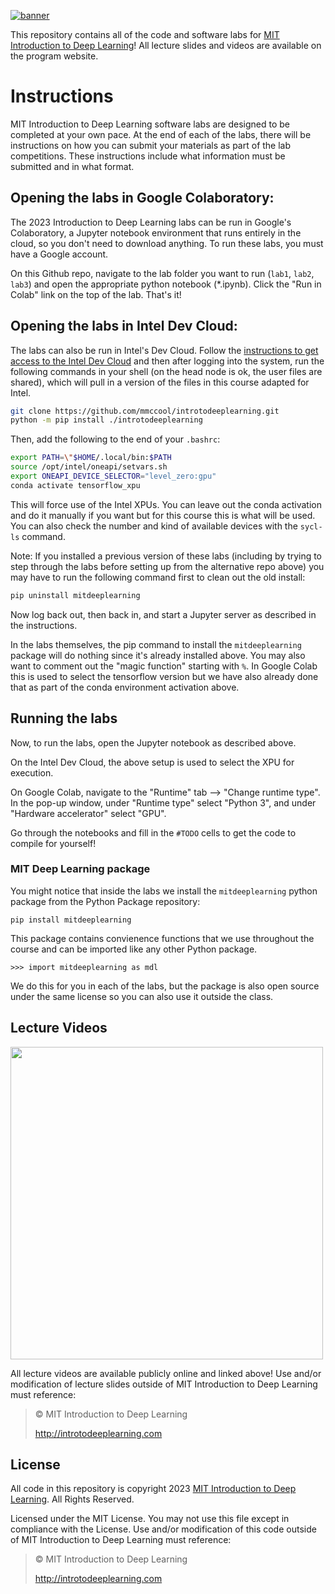 [![banner](assets/banner.png)](http://introtodeeplearning.com)

This repository contains all of the code and software labs for [MIT Introduction to Deep Learning](http://introtodeeplearning.com)! All lecture slides and videos are available on the program website.

# Instructions
MIT Introduction to Deep Learning software labs are designed to be completed at your own pace. At the end of each of the labs, there will be instructions on how you can submit your materials as part of the lab competitions. These instructions include what information must be submitted and in what format.

## Opening the labs in Google Colaboratory:

The 2023 Introduction to Deep Learning labs can be run in Google's Colaboratory, a Jupyter notebook environment that runs entirely in the cloud, so you don't need to download anything. To run these labs, you must have a Google account.

On this Github repo, navigate to the lab folder you want to run (`lab1`, `lab2`, `lab3`) and open the appropriate python notebook (\*.ipynb). Click the "Run in Colab" link on the top of the lab. That's it!

## Opening the labs in Intel Dev Cloud:

The labs can also be run in Intel's Dev Cloud.
Follow the [instructions to get access to the Intel Dev Cloud](https://github.com/bjodom/idc) 
and then after logging into the system,
run the following commands in your shell (on the head node is ok, the user files are shared),
which will pull in a version of the files in this course adapted for Intel.  
```bash
git clone https://github.com/mmccool/introtodeeplearning.git
python -m pip install ./introtodeeplearning
```
Then, add the following to the end of your `.bashrc`:
```bash
export PATH=\"$HOME/.local/bin:$PATH
source /opt/intel/oneapi/setvars.sh
export ONEAPI_DEVICE_SELECTOR="level_zero:gpu"
conda activate tensorflow_xpu
```
This will force use of the Intel XPUs.
You can leave out the conda activation and do it manually if you want but for this course this
is what will be used.  You can also check the number and kind of available devices with the 
`sycl-ls` command.

Note: If you installed a previous version of these labs (including by trying to step through the labs before setting up from the alternative repo above) you may have to run the following command first to clean out the old install:
```bash
pip uninstall mitdeeplearning
```

Now log back out, then back in, and start a Jupyter server as described in the instructions.

In the labs themselves, the pip command to install the `mitdeeplearning` package will do
nothing since it's already installed above.
You may also want to comment out the "magic function" starting with `%`.
In Google Colab this is used to select the tensorflow version but we have also already
done that as part of the conda environment activation above.

## Running the labs
Now, to run the labs, open the Jupyter notebook as described above. 

On the Intel Dev Cloud, the above setup is used to select the XPU for execution.

On Google Colab, navigate to the "Runtime" tab --> "Change runtime type". In the pop-up window, under "Runtime type" select "Python 3", and under "Hardware accelerator" select "GPU". 

Go through the notebooks and fill in the `#TODO` cells to get the code to compile for yourself!

### MIT Deep Learning package
You might notice that inside the labs we install the `mitdeeplearning` python package from the Python Package repository:

`pip install mitdeeplearning`

This package contains convienence functions that we use throughout the course and can be imported like any other Python package.

`>>> import mitdeeplearning as mdl`

We do this for you in each of the labs, but the package is also open source under the same license so you can also use it outside the class.

## Lecture Videos

[<img src="assets/video_play.png" width="500">](https://www.youtube.com/watch?v=njKP3FqW3Sk&list=PLtBw6njQRU-rwp5__7C0oIVt26ZgjG9NI&index=1)

All lecture videos are available publicly online and linked above! Use and/or modification of lecture slides outside of MIT Introduction to Deep Learning must reference:

> © MIT Introduction to Deep Learning
>
> http://introtodeeplearning.com

## License
All code in this repository is copyright 2023 [MIT Introduction to Deep Learning](http://introtodeeplearning.com). All Rights Reserved.

Licensed under the MIT License. You may not use this file except in compliance with the License. Use and/or modification of this code outside of MIT Introduction to Deep Learning must reference:

> © MIT Introduction to Deep Learning
>
> http://introtodeeplearning.com
